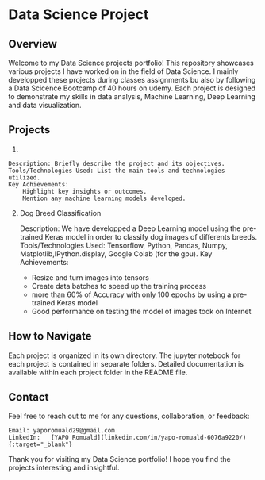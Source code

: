 # Data Science Project

## Overview

Welcome to my Data Science projects portfolio! This repository showcases various projects I have worked on in the field of Data Science. I mainly developped these projects during classes assignments bu also by following a Data Scicence Bootcamp of 40 hours on udemy. Each project is designed to demonstrate my skills in data analysis, Machine Learning, Deep Learning and data visualization. 


## Projects
1. 

    Description: Briefly describe the project and its objectives.
    Tools/Technologies Used: List the main tools and technologies utilized.
    Key Achievements:
        Highlight key insights or outcomes.
        Mention any machine learning models developed.

2. Dog Breed Classification

    Description: We have developped a Deep Learning model using the pre-trained Keras model in order to classify dog images of differents breeds.
    Tools/Technologies Used: Tensorflow, Python, Pandas, Numpy, Matplotlib,IPython.display, Google Colab (for the gpu).
    Key Achievements:
      - Resize and turn images into tensors
      - Create data batches to speed up the training process
      - more than 60% of Accuracy with only 100 epochs by using a pre-trained Keras model
      - Good performance on testing the model of images took on Internet


## How to Navigate

Each project is organized in its own directory. 
The jupyter notebook for each project is contained in separate folders.
Detailed documentation is available within each project folder in the README file.



## Contact

Feel free to reach out to me for any questions, collaboration, or feedback:

    Email: yaporomuald29@gmail.com
    LinkedIn:  	[YAPO Romuald](linkedin.com/in/yapo-romuald-6076a9220/){:target="_blank"}

Thank you for visiting my Data Science portfolio! I hope you find the projects interesting and insightful.
